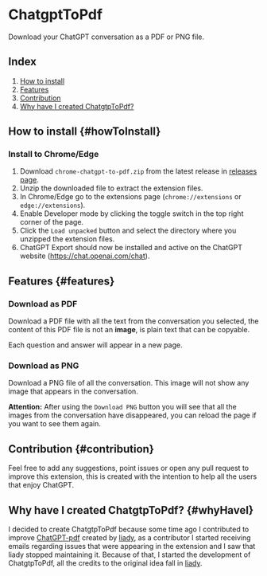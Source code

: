 # ChatgptToPdf
Download your ChatGPT conversation as a PDF or PNG file.

## Index
1. [How to install](#howToInstall)
2. [Features](#features)
3. [Contribution](#contribution)
4. [Why have I created ChatgtpToPdf?](#whyHaveI)

## How to install {#howToInstall}
### Install to Chrome/Edge
1. Download `chrome-chatgpt-to-pdf.zip` from the latest release in [releases page](https://github.com/adrianmarinwork/ChatgptToPdf/releases).
2. Unzip the downloaded file to extract the extension files.
3. In Chrome/Edge go to the extensions page (`chrome://extensions` or `edge://extensions`).
4. Enable Developer mode by clicking the toggle switch in the top right corner of the page.
5. Click the `Load unpacked` button and select the directory where you unzipped the extension files.
6. ChatGPT Export should now be installed and active on the ChatGPT website (https://chat.openai.com/chat).

## Features {#features}
### Download as PDF
Download a PDF file with all the text from the conversation you selected, the content of this PDF file is not an **image**, is plain text that can be copyable.

Each question and answer will appear in a new page.

### Download as PNG
Download a PNG file of all the conversation.
This image will not show any image that appears in the conversation.

**Attention:** After using the `Download PNG` button you will see that all the images from the conversation have disappeared, you can reload the page if you want to see them again.

## Contribution {#contribution}

Feel free to add any suggestions, point issues or open any pull request to improve this extension, this is created with the intention to help all the users that enjoy ChatGPT.

## Why have I created ChatgtpToPdf? {#whyHaveI}

I decided to create ChatgtpToPdf because some time ago I contributed to improve [ChatGPT-pdf](https://github.com/liady/ChatGPT-pdf) created by [liady](https://github.com/liady), as a contributor I started receiving emails regarding issues that were appearing in the extension and I saw that liady stopped maintaining it.
Because of that, I started the development of ChatgtpToPdf, all the credits to the original idea fall in [liady](https://github.com/liady).